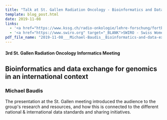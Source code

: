 ```yaml
---
title: "Talk at St. Gallen Radiation Oncology - Bioinformatics and Data Exchange"
template: blog_post.html 
date: 2019-11-08
links:
  - '<a href="https://www.kssg.ch/radio-onkologie/lehre-forschung/fortbildungsveranstaltungen/3rd-st-gallen-radiation-oncology/" target="_BLANK">3rd St. Gallen Radiation Oncology Informatics Meeting</a>'
  - '<a href="https://www.swiro.org" target="_BLANK">SWIRO - Swiss Women in Radiation Oncology</a>'
pdf_file_name: "2019-11-08___Michael-Baudis__Bioinformatics-and-data-exchange__Radiation-Oncology-St.-Gallen.pdf"
---
```


#### 3rd St. Gallen Radiation Oncology Informatics Meeting
##  Bioinformatics and data exchange for genomics in an international context
### Michael Baudis

The presentation at the St. Gallen meeting introduced the audience to the 
group's research and resources, and how this is connected to the different
national & international data standards and sharing initiatives.
